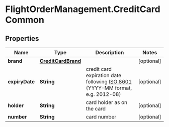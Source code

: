 # FlightOrderManagement.CreditCardCommon

## Properties

Name | Type | Description | Notes
------------ | ------------- | ------------- | -------------
**brand** | [**CreditCardBrand**](CreditCardBrand.md) |  | [optional] 
**expiryDate** | **String** | credit card expiration date following [ISO 8601](https://en.wikipedia.org/wiki/ISO_8601) (YYYY-MM format, e.g. 2012-08) | [optional] 
**holder** | **String** | card holder as on the card | [optional] 
**number** | **String** | card number | [optional] 


